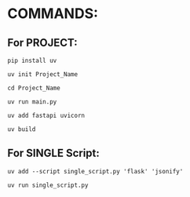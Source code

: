 # COMMANDS:

## For PROJECT:
```
pip install uv
```
```
uv init Project_Name
```
```
cd Project_Name
```
```
uv run main.py
```
```
uv add fastapi uvicorn
```
```
uv build
```


## For SINGLE Script:
```
uv add --script single_script.py 'flask' 'jsonify'
```
```
uv run single_script.py
```